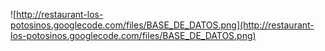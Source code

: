 ![http://restaurant-los-potosinos.googlecode.com/files/BASE_DE_DATOS.png](http://restaurant-los-potosinos.googlecode.com/files/BASE_DE_DATOS.png)